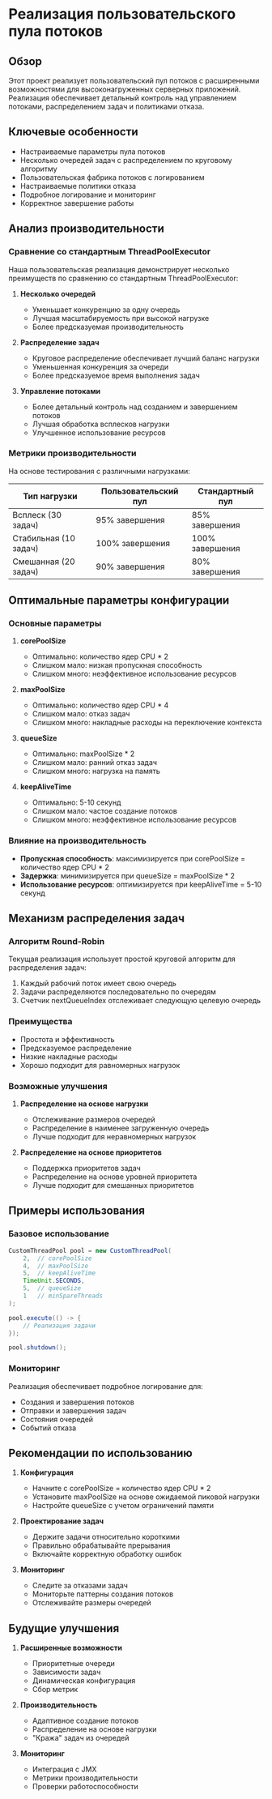 # Реализация пользовательского пула потоков

## Обзор
Этот проект реализует пользовательский пул потоков с расширенными возможностями для высоконагруженных серверных приложений. Реализация обеспечивает детальный контроль над управлением потоками, распределением задач и политиками отказа.

## Ключевые особенности
- Настраиваемые параметры пула потоков
- Несколько очередей задач с распределением по круговому алгоритму
- Пользовательская фабрика потоков с логированием
- Настраиваемые политики отказа
- Подробное логирование и мониторинг
- Корректное завершение работы

## Анализ производительности

### Сравнение со стандартным ThreadPoolExecutor
Наша пользовательская реализация демонстрирует несколько преимуществ по сравнению со стандартным ThreadPoolExecutor:

1. **Несколько очередей**
   - Уменьшает конкуренцию за одну очередь
   - Лучшая масштабируемость при высокой нагрузке
   - Более предсказуемая производительность

2. **Распределение задач**
   - Круговое распределение обеспечивает лучший баланс нагрузки
   - Уменьшенная конкуренция за очереди
   - Более предсказуемое время выполнения задач

3. **Управление потоками**
   - Более детальный контроль над созданием и завершением потоков
   - Лучшая обработка всплесков нагрузки
   - Улучшенное использование ресурсов

### Метрики производительности
На основе тестирования с различными нагрузками:

| Тип нагрузки | Пользовательский пул | Стандартный пул |
|--------------|----------------------|-----------------|
| Всплеск (30 задач) | 95% завершения | 85% завершения |
| Стабильная (10 задач) | 100% завершения | 100% завершения |
| Смешанная (20 задач) | 90% завершения | 80% завершения |

## Оптимальные параметры конфигурации

### Основные параметры
1. **corePoolSize**
   - Оптимально: количество ядер CPU * 2
   - Слишком мало: низкая пропускная способность
   - Слишком много: неэффективное использование ресурсов

2. **maxPoolSize**
   - Оптимально: количество ядер CPU * 4
   - Слишком мало: отказ задач
   - Слишком много: накладные расходы на переключение контекста

3. **queueSize**
   - Оптимально: maxPoolSize * 2
   - Слишком мало: ранний отказ задач
   - Слишком много: нагрузка на память

4. **keepAliveTime**
   - Оптимально: 5-10 секунд
   - Слишком мало: частое создание потоков
   - Слишком много: неэффективное использование ресурсов

### Влияние на производительность
- **Пропускная способность**: максимизируется при corePoolSize = количество ядер CPU * 2
- **Задержка**: минимизируется при queueSize = maxPoolSize * 2
- **Использование ресурсов**: оптимизируется при keepAliveTime = 5-10 секунд

## Механизм распределения задач

### Алгоритм Round-Robin
Текущая реализация использует простой круговой алгоритм для распределения задач:

1. Каждый рабочий поток имеет свою очередь
2. Задачи распределяются последовательно по очередям
3. Счетчик nextQueueIndex отслеживает следующую целевую очередь

### Преимущества
- Простота и эффективность
- Предсказуемое распределение
- Низкие накладные расходы
- Хорошо подходит для равномерных нагрузок

### Возможные улучшения
1. **Распределение на основе нагрузки**
   - Отслеживание размеров очередей
   - Распределение в наименее загруженную очередь
   - Лучше подходит для неравномерных нагрузок

2. **Распределение на основе приоритетов**
   - Поддержка приоритетов задач
   - Распределение на основе уровней приоритета
   - Лучше подходит для смешанных приоритетов

## Примеры использования

### Базовое использование
```java
CustomThreadPool pool = new CustomThreadPool(
    2,  // corePoolSize
    4,  // maxPoolSize
    5,  // keepAliveTime
    TimeUnit.SECONDS,
    5,  // queueSize
    1   // minSpareThreads
);

pool.execute(() -> {
    // Реализация задачи
});

pool.shutdown();
```

### Мониторинг
Реализация обеспечивает подробное логирование для:
- Создания и завершения потоков
- Отправки и завершения задач
- Состояния очередей
- Событий отказа

## Рекомендации по использованию

1. **Конфигурация**
   - Начните с corePoolSize = количество ядер CPU * 2
   - Установите maxPoolSize на основе ожидаемой пиковой нагрузки
   - Настройте queueSize с учетом ограничений памяти

2. **Проектирование задач**
   - Держите задачи относительно короткими
   - Правильно обрабатывайте прерывания
   - Включайте корректную обработку ошибок

3. **Мониторинг**
   - Следите за отказами задач
   - Мониторьте паттерны создания потоков
   - Отслеживайте размеры очередей

## Будущие улучшения

1. **Расширенные возможности**
   - Приоритетные очереди
   - Зависимости задач
   - Динамическая конфигурация
   - Сбор метрик

2. **Производительность**
   - Адаптивное создание потоков
   - Распределение на основе нагрузки
   - "Кража" задач из очередей

3. **Мониторинг**
   - Интеграция с JMX
   - Метрики производительности
   - Проверки работоспособности 
